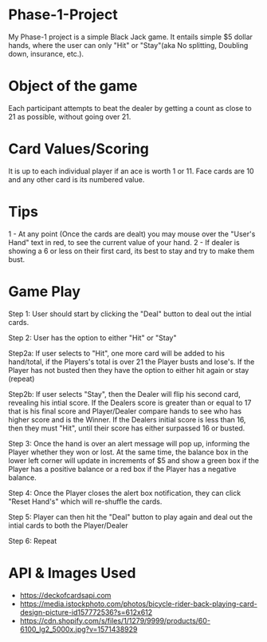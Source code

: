 # Phase-1-Project
My Phase-1 project is a simple Black Jack game.  It entails simple $5 dollar hands, where the user can only "Hit" or "Stay"(aka No splitting, Doubling down, insurance, etc.). 

# Object of the game 
Each participant attempts to beat the dealer by getting a count as close to 21 as possible, without going over 21.

# Card Values/Scoring
It is up to each individual player if an ace is worth 1 or 11. Face cards are 10 and any other card is its numbered value.

# Tips 
1 - At any point (Once the cards are dealt) you may mouse over the "User's Hand" text in red, to see the current value of your hand. 
2 - If dealer is showing a 6 or less on their first card, its best to stay and try to make them bust. 

# Game Play 
Step 1: User should start by clicking the "Deal" button to deal out the intial cards. 

Step 2: User has the option to either "Hit" or "Stay"

  Step2a: If user selects to "Hit", one more card will be added to his hand/total, if the Players's total is over 21 the Player busts and lose's. If the Player has not busted then they have the option to either hit again or stay (repeat)

  Step2b: If user selects "Stay", then the Dealer will flip his second card, revealing his intial score. If the Dealers score is greater than or equal to 17 that is his final score and Player/Dealer compare hands to see who has higher score and is the Winner. If the Dealers initial score is less than 16, then they must "Hit", until their score has either surpassed 16 or busted. 
  
Step 3: Once the hand is over an alert message will pop up, informing the Player whether they won or lost. At the same time, the balance box in the lower left corner will update in increments of $5 and show a green box if the Player has a positive balance or a red box if the Player has a negative balance.

Step 4: Once the Player closes the alert box notification, they can click "Reset Hand's" which will re-shuffle the cards.  

Step 5: Player can then hit the "Deal" button to play again and deal out the intial cards to both the Player/Dealer

Step 6: Repeat

# API & Images Used
 - https://deckofcardsapi.com
 - https://media.istockphoto.com/photos/bicycle-rider-back-playing-card-design-picture-id157772536?s=612x612
 - https://cdn.shopify.com/s/files/1/1279/9999/products/60-6100_lg2_5000x.jpg?v=1571438929